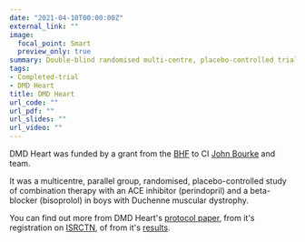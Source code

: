 ```yaml
---
date: "2021-04-10T00:00:00Z"
external_link: ""
image:
  focal_point: Smart
  preview_only: true
summary: Double-blind randomised multi-centre, placebo-controlled trial of combined ACE-inhibitor and beta-blocker therapy in males with Duchenne muscular dystrophy
tags:
- Completed-trial
- DMD Heart
title: DMD Heart
url_code: ""
url_pdf: ""
url_slides: ""
url_video: ""
---
```


DMD Heart was funded by a grant from the [BHF](https://www.bhf.org.uk/) to CI [John Bourke](https://www.newcastle-hospitals.nhs.uk/consultants/dr-john-p-bourke/) and team.

It was a multicentre, parallel group, randomised, placebo-controlled study of combination therapy with an ACE inhibitor (perindopril) and a beta-blocker (bisoprolol) in boys with Duchenne muscular dystrophy.

You can find out more from DMD Heart's [protocol paper](http://dx.doi.org/10.1136/bmjopen-2018-022572), from it's registration on [ISRCTN](https://doi.org/10.1186/ISRCTN50395346), of from it's [results](https://www.clinicaltrialsregister.eu/ctr-search/trial/2007-005932-10/results).
